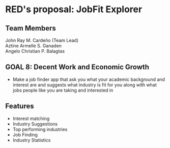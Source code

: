 # RED's proposal: JobFit Explorer

## Team Members
John Ray M. Cardeño (Team Lead)\
Aztine Armelle S. Ganaden\
Angelo Christian P. Balagtas

## GOAL 8: Decent Work and Economic Growth

- Make a job finder app that ask you what your academic background and interest are and suggests what industry is fit for you along with what jobs people like you are taking and interested in

## Features
- Interest matching 
- Industry Suggestions 
- Top performing industries 
- Job Finding
- Industry Statistics
